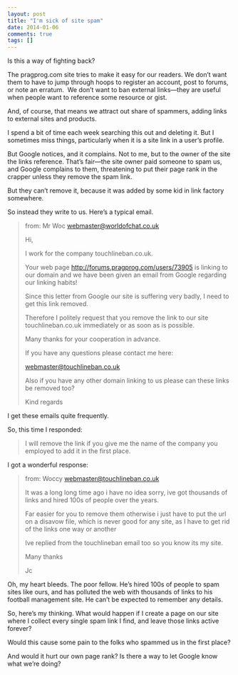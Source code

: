 ```yaml
---
layout: post
title: "I'm sick of site spam"
date: 2014-01-06
comments: true
tags: []
---
```


Is this a way of fighting back?

The pragprog.com site tries to make it easy for our readers. We don’t
want them to have to jump through hoops to register an account, post
to forums, or note an erratum.  We don’t want to ban external
links—they are useful when people want to reference some resource or
gist.

And, of course, that means we attract out share of spammers, adding
links to external sites and products. 

I spend a bit of time each week searching this out and deleting
it. But I sometimes miss things, particularly when it is a site link
in a user’s profile.

But Google notices, and it complains. Not to me, but to the owner of
the site the links reference. That’s fair—the site owner paid someone
to spam us, and Google complains to them, threatening to put their
page rank in the crapper unless they remove the spam link.

But they can’t remove it, because it was added by some kid in link
factory somewhere.

So instead they write to us. Here’s a typical email.

> from: Mr Woc <webmaster@worldofchat.co.uk>
>
> Hi,
>
> I work for the company touchlineban.co.uk.
>
> Your web page http://forums.pragprog.com/users/73905 is linking to our
> domain and we have been given an email from Google regarding our
> linking habits!
>
> Since this letter from Google our site is suffering very badly, I need
> to get this link removed.
>
> Therefore I politely request that you remove the link to our site
> touchlineban.co.uk immediately or as soon as is possible.
>
> Many thanks for your cooperation in advance.
>
> If you have any questions please contact me here:
>
> webmaster@touchlineban.co.uk
>
> Also if you have any other domain linking to us please can these links
> be removed too?
>
> Kind regards



I get these emails quite frequently.

So, this time I responded:

> I will remove the link if you give me the name of the company you
> employed to add it in the first place.

I got a wonderful response:

> from: Woccy <webmaster@touchlineban.co.uk>
>
> It was a long long time ago i have no idea sorry, ive got thousands of
> links and hired 100s of people over the years.
>
> Far easier for you to remove them otherwise i just have to put the url
> on a disavow file, which is never good for any site, as I have to get
> rid of the links one way or another
>
> Ive replied from the touchlineban email too so you know its my site.
>
> Many thanks
>
> Jc


Oh, my heart bleeds. The poor fellow. He’s hired 100s of people to
spam sites like ours, and has polluted the web with thousands of links
to his football management site. He can’t be expected to remember any
details.

So, here’s my thinking. What would happen if I create a page on our
site where I collect every single spam link I find, and leave those
links active forever?

Would this cause some pain to the folks who spammed us in the first
place?

And would it hurt our own page rank? Is there a way to let Google know
what we’re doing?


